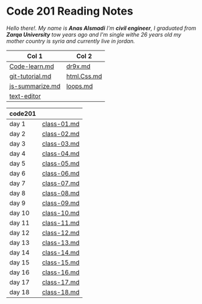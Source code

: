 # Code 201 Reading Notes


*Hello there!.*
*My name is **Anas Alsmadi** I'm **civil engineer**, I graduated from **Zarqa University** tow years ago and I'm single withe 26 years old my mother country is syria and currently live in jordan.*


|Col 1    |     Col 2|
|-------------|---------|
|[Code-learn.md](code-learn.md)|[dr9x.md](dr9x.md)|
|[git-tutorial.md](git-tutorial.md)|[html.Css.md](html.Css.md)|
|[js-summarize.md](js-summarize.md)|[loops.md](loops.md)|
|[text-editor](text-editor)|




|code201||
|----|------|
|day 1|[class-01.md](class-01.md)|
|day 2|[class-02.md](class-02.md)|
|day 3|[class-03.md](class-03.md)|
|day 4|[class-04.md](class-04.md)|
|day 5|[class-05.md](class-05.md)|
|day 6|[class-06.md](class-06.md)|
|day 7|[class-07.md](class-07.md)|
|day 8|[class-08.md](class-08.md)|
|day 9|[class-09.md](class-09.md)|
|day 10|[class-10.md](class-10.md)|
|day 11|[class-11.md](class-11.md)|
|day 12|[class-12.md](class-12.md)|
|day 13|[class-13.md](class-13.md)|
|day 14|[class-14.md](class-14.md)|
|day 15|[class-15.md](class-15.md)|
|day 16|[class-16.md](class-16.md)|
|day 17|[class-17.md](class-17.md)|
|day 18|[class-18.md](class-18.md)|
